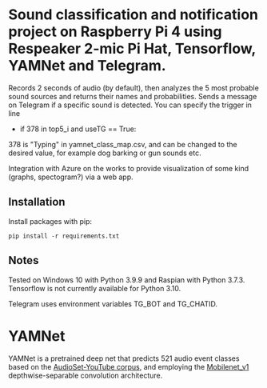 # Sound classification and notification project on Raspberry Pi 4 using Respeaker 2-mic Pi Hat, Tensorflow, YAMNet and Telegram. 
Records 2 seconds of audio (by default), then analyzes the 5 most probable sound sources and returns their names and probabilities.
Sends a message on Telegram if a specific sound is detected. You can specify the trigger in line
* if 378 in top5_i and useTG == True:
 
378 is "Typing" in yamnet_class_map.csv, and can be changed to the desired value, for example dog barking or gun sounds etc.

Integration with Azure on the works to provide visualization of some kind (graphs, spectogram?) via a web app.

## Installation
Install packages with pip:
```
pip install -r requirements.txt
```

## Notes
Tested on Windows 10 with Python 3.9.9 and Raspian with Python 3.7.3.
Tensorflow is not currently available for Python 3.10.

Telegram uses environment variables TG_BOT and TG_CHATID.

# YAMNet
YAMNet is a pretrained deep net that predicts 521 audio event classes based on
the [AudioSet-YouTube corpus](http://g.co/audioset), and employing the
[Mobilenet_v1](https://arxiv.org/pdf/1704.04861.pdf) depthwise-separable
convolution architecture.

